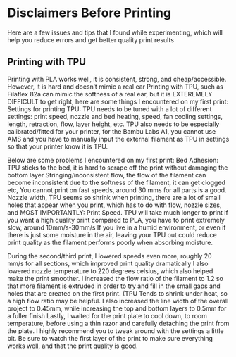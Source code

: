 # Disclaimers Before Printing
Here are a few issues and tips that I found while experimenting, which will help you reduce errors and get better quality print results

## Printing with TPU
Printing with PLA works well, it is consistent, strong, and cheap/accessible. However, it is hard and doesn’t mimic a real ear 
Printing with TPU, such as Filaflex 82a can mimic the softness of a real ear, but it is EXTEREMELY DIFFICULT to get right, here are some things I encountered on my first print:
Settings for printing TPU: TPU needs to be tuned with a lot of different settings: print speed, nozzle and bed heating, speed, fan cooling settings, length, retraction, flow, layer height, etc.
TPU also needs to be especially calibrated/fitted for your printer, for the Bambu Labs A1, you cannot use AMS and you have to manually input the external filament as TPU in settings so that your printer know it is TPU.

Below are some problems I encountered on my first print:
Bed Adhesion: TPU sticks to the bed, it is hard to scrape off the print without damaging the bottom layer
Stringing/inconsistent flow, the flow of the filament can become inconsistent due to the softness of the filament, it can get clogged etc, You cannot print on fast speeds, around 30 mms for all parts is a good.
Nozzle width, TPU seems so shrink when printing, there are a lot of small holes that appear when you print, which has to do with flow, nozzle sizes, and MOST IMPORTANTLY: Print Speed.
TPU will take much longer to print if you want a high quality print compared to PLA, you have to print extremely slow, around 10mm/s-30mm/s
If you live in a humid environment, or even if there is just some moisture in the air, leaving your TPU out could reduce print quality as the filament performs poorly when absorbing moisture.

During the second/third print, I lowered speeds even more, roughly 20 mm/s for all sections, which improved print quality dramatically
I also lowered nozzle temperature to 220 degrees celsius, which also helped make the print smoother.
I increased the flow ratio of the filament to 1.2 so that more filament is extruded in order to try and fill in the small gaps and holes that are created on the first print. (TPU Tends to shrink under heat, so a high flow ratio may be helpful.
I also increased the line width of the overall project to 0.45mm, while increasing the top and bottom layers to 0.5mm for a fuller finish
Lastly, I waited for the print plate to cool down, to room temperature, before using a thin razor and carefully detaching the print from the plate.
I highly recommend you to tweak around with the settings a little bit. Be sure to watch the first layer of the print to make sure everything works well, and that the print quality is good.


